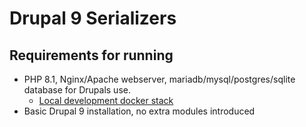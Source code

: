 # Drupal 9 Serializers
## Requirements for running
* PHP 8.1, Nginx/Apache webserver, mariadb/mysql/postgres/sqlite database for Drupals use.
  * [Local development docker stack](https://github.com/wodby/docker4drupal)
* Basic Drupal 9 installation, no extra modules introduced

